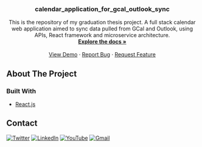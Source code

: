 <h3 align="center">calendar_application_for_gcal_outlook_sync</h3>

  <p align="center">
    This is the repository of my graduation thesis project. A full stack calendar web application aimed to sync data pulled from GCal and Outlook, using APIs, React framework and microservice architecture.
    <br />
    <a href="https://github.com/elifyagmurduran/calendar_application_for_gcal_outlook_sync"><strong>Explore the docs »</strong></a>
    <br />
    <br />
    <a href="https://github.com/elifyagmurduran/calendar_application_for_gcal_outlook_sync">View Demo</a>
    ·
    <a href="https://github.com/elifyagmurduran/calendar_application_for_gcal_outlook_sync/issues">Report Bug</a>
    ·
    <a href="https://github.com/elifyagmurduran/calendar_application_for_gcal_outlook_sync/issues">Request Feature</a>
  </p>
</div>


<!-- ABOUT THE PROJECT -->
## About The Project

### Built With

* [React.js](https://reactjs.org/)

## Contact

[![Twitter][twitter-shield]][twitter-url]
[![LinkedIn][linkedin-shield]][linkedin-url]
[![YouTube][youtube-shield]][youtube-url]
[![Gmail][gmail-shield]][gmail-url]


[linkedin-shield]: https://img.shields.io/badge/linkedin-%230077B5.svg?style=for-the-badge&logo=linkedin&logoColor=white
[linkedin-url]: https://www.linkedin.com/in/ya%C4%9Fmur-duran-645510182/
[twitter-shield]: https://img.shields.io/badge/twitter-%231DA1F2.svg?style=for-the-badge&logo=Twitter&logoColor=white
[twitter-url]: https://www.linkedin.com/in/ya%C4%9Fmur-duran-645510182/
[youtube-shield]: https://img.shields.io/badge/YouTube-%23FF0000.svg?style=for-the-badge&logo=YouTube&logoColor=white
[youtube-url]: https://www.youtube.com/channel/UCSknj28cl-5IPLXNUMJmxdg
[gmail-shield]: https://img.shields.io/badge/Gmail-D14836?style=for-the-badge&logo=gmail&logoColor=white
[gmail-url]: mailto:elifyagmurduran@gmail.com?

